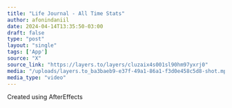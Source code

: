 ```yaml
---
title: "Life Journal - All Time Stats"
author: afonindaniil
date: 2024-04-14T13:35:50-03:00
draft: false
type: "post"
layout: "single"
tags: ['App']
source: "X"
source_link: "https://layers.to/layers/cluzaix4s001sl90hm97yxrj0"
media: "/uploads/layers.to_ba3baeb9-e37f-49a1-86a1-f3d0e458c5d8-shot.mp4"
media_type: "video"
---
```


Created using AfterEffects